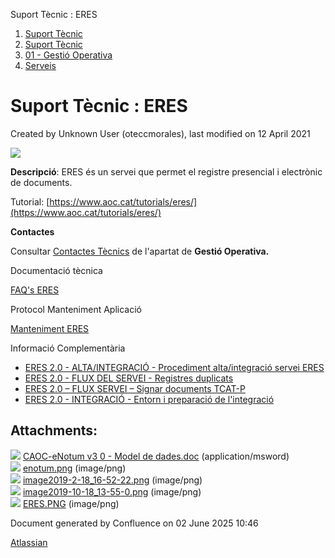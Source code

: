 Suport Tècnic : ERES  

1.  [Suport Tècnic](index.html)
2.  [Suport Tècnic](13893782.html)
3.  [01 - Gestió Operativa](26313391.html)
4.  [Serveis](Serveis_26313394.html)

Suport Tècnic : ERES
====================

Created by Unknown User (oteccmorales), last modified on 12 April 2021

![](attachments/28705693/41518374.png)

**Descripció**: ERES és un servei que permet el registre presencial i electrònic de documents.

Tutorial: [https://www.aoc.cat/tutorials/eres/](https://www.aoc.cat/tutorials/eres/)

**Contactes**

Consultar [Contactes Tècnics](https://intranet.aoc.cat/pages/viewpage.action?pageId=28704779#tab-Responsables+Servei+T%C3%A8cnic) de l'apartat de **Gestió Operativa.**

Documentació tècnica

[FAQ's ERES](/pages/createpage.action?spaceKey=SII&title=FAQ%27s+ERES&linkCreation=true&fromPageId=28705693)

  

Protocol Manteniment Aplicació

[Manteniment ERES](Manteniment-ERES_41517311.html)

  

  

Informació Complementària

*   [ERES 2.0 - ALTA/INTEGRACIÓ - Procediment alta/integració servei ERES](/pages/viewpage.action?pageId=41522371 "ERES 2.0 - ALTA/INTEGRACIÓ - Procediment alta/integració servei ERES")
*   [ERES 2.0 - FLUX DEL SERVEI - Registres duplicats](/display/SII/ERES+2.0+-+FLUX+DEL+SERVEI+-+Registres+duplicats "ERES 2.0 - FLUX DEL SERVEI - Registres duplicats")
*   [ERES 2.0 – FLUX SERVEI – Signar documents TCAT-P](/pages/viewpage.action?pageId=41521270 "ERES 2.0 – FLUX SERVEI – Signar documents TCAT-P")
*   [ERES 2.0 - INTEGRACIÓ - Entorn i preparació de l'integració](/pages/viewpage.action?pageId=41522122 "ERES 2.0 - INTEGRACIÓ - Entorn i preparació de l'integració")

Attachments:
------------

![](images/icons/bullet_blue.gif) [CAOC-eNotum v3 0 - Model de dades.doc](attachments/28705693/28705694.doc) (application/msword)  
![](images/icons/bullet_blue.gif) [enotum.png](attachments/28705693/28705695.png) (image/png)  
![](images/icons/bullet_blue.gif) [image2019-2-18\_16-52-22.png](attachments/28705693/28705696.png) (image/png)  
![](images/icons/bullet_blue.gif) [image2019-10-18\_13-55-0.png](attachments/28705693/28705697.png) (image/png)  
![](images/icons/bullet_blue.gif) [ERES.PNG](attachments/28705693/41518374.png) (image/png)  

Document generated by Confluence on 02 June 2025 10:46

[Atlassian](http://www.atlassian.com/)
